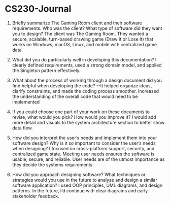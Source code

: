 # CS230-Journal
1. Briefly summarize The Gaming Room client and their software requirements. Who was the client? What type of software did they want you to design?
  The client was The Gaming Room. They wanted a secure, scalable, turn-based drawing game (Draw It or Lose It) that works on Windows, macOS, Linux, and mobile with centralized game data.

2. What did you do particularly well in developing this documentation?
  I clearly defined requirements, used a strong domain model, and applied the Singleton pattern effectively.
  
3. What about the process of working through a design document did you find helpful when developing the code?
  --It helped organize ideas, clarify constraints, and made the coding process smoother. Increased the understanding of the overall code that would need to be implemented

4. If you could choose one part of your work on these documents to revise, what would you pick? How would you improve it?
  I would add more detail and visuals to the system architecture section to better show data flow.
  
5. How did you interpret the user’s needs and implement them into your software design? Why is it so important to consider the user’s needs when designing?
  I focused on cross-platform support, security, and centralized game state. Meeting user needs ensures the software is usable, secure, and reliable.
  User needs are of the utmost importance as they decide the systems requirements.

6. How did you approach designing software? What techniques or strategies would you use in the future to analyze and design a similar software application?
  I used OOP principles, UML diagrams, and design patterns. In the future, I’d continue with clear diagrams and early stakeholder feedback.
